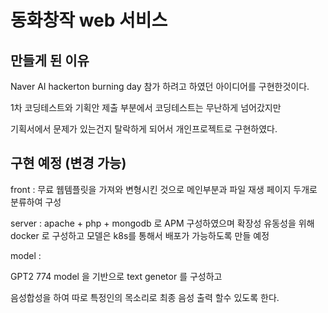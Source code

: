 # 동화창작 web 서비스

## 만들게 된 이유

Naver AI hackerton burning day 참가 하려고 하였던 아이디어를 구현한것이다. 

1차 코딩테스트와 기획안 제출 부분에서 코딩테스트는 무난하게 넘어갔지만

기획서에서 문제가 있는건지 탈락하게 되어서 개인프로젝트로 구현하였다.



## 구현 예정 (변경 가능)

front  : 무료 웹템플릿을 가져와 변형시킨 것으로 메인부분과 파일 재생 페이지 두개로 분류하여 구성

server : apache + php + mongodb 로 APM 구성하였으며 확장성 유동성을 위해 docker 로 구성하고 모델은 k8s를 통해서 배포가 가능하도록 만들 예정

model : 

GPT2 774 model 을 기반으로 text genetor 를 구성하고

음성합성을 하여 따로 특정인의 목소리로  최종 음성 출력 할수 있도록 한다.









 